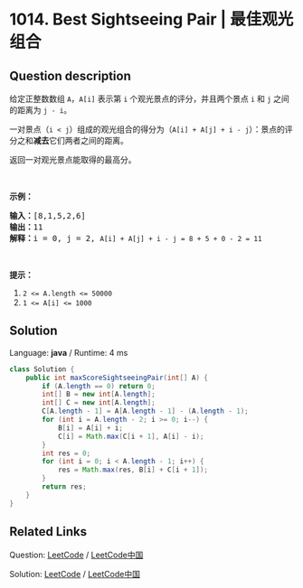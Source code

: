 # 1014. Best Sightseeing Pair | 最佳观光组合

## Question description

<!--If you want to use the English description, use <p>Given an array <code>A</code> of positive integers, <code>A[i]</code> represents the value of the <code>i</code>-th sightseeing spot, and two&nbsp;sightseeing spots <code>i</code> and <code>j</code>&nbsp;have distance <code>j - i</code>&nbsp;between them.</p>

<p>The <em>score</em>&nbsp;of a pair (<code>i &lt; j</code>) of sightseeing spots is (<code>A[i] + A[j] + i&nbsp;- j)</code> : the sum of the values of the sightseeing spots, <strong>minus</strong> the distance between them.</p>

<p>Return the maximum score of a pair of sightseeing spots.</p>

<p>&nbsp;</p>

<p><strong>Example 1:</strong></p>

<pre>
<strong>Input: </strong><span id="example-input-1-1">[8,1,5,2,6]</span>
<strong>Output: </strong><span id="example-output-1">11
<strong>Explanation:</strong> i = 0, j = 2, </span><code>A[i] + A[j] + i - j = 8 + 5 + 0 - 2 = 11</code>
</pre>

<p>&nbsp;</p>

<p><strong>Note:</strong></p>

<ol>
	<li><code>2 &lt;= A.length &lt;= 50000</code></li>
	<li><code>1 &lt;= A[i] &lt;= 1000</code></li>
</ol> instead-->
<p>给定正整数数组&nbsp;<code>A</code>，<code>A[i]</code>&nbsp;表示第 <code>i</code> 个观光景点的评分，并且两个景点&nbsp;<code>i</code> 和&nbsp;<code>j</code>&nbsp;之间的距离为&nbsp;<code>j - i</code>。</p>

<p>一对景点（<code>i &lt; j</code>）组成的观光组合的得分为（<code>A[i] + A[j] + i&nbsp;- j</code>）：景点的评分之和<strong>减去</strong>它们两者之间的距离。</p>

<p>返回一对观光景点能取得的最高分。</p>

<p>&nbsp;</p>

<p><strong>示例：</strong></p>

<pre><strong>输入：</strong>[8,1,5,2,6]
<strong>输出：</strong>11
<strong>解释：</strong>i = 0, j = 2, <code>A[i] + A[j] + i - j = 8 + 5 + 0 - 2 = 11</code>
</pre>

<p>&nbsp;</p>

<p><strong>提示：</strong></p>

<ol>
	<li><code>2 &lt;= A.length &lt;= 50000</code></li>
	<li><code>1 &lt;= A[i] &lt;= 1000</code></li>
</ol>




## Solution

Language: **java**  /  Runtime: 4 ms

```java
class Solution {
    public int maxScoreSightseeingPair(int[] A) {
        if (A.length == 0) return 0;
        int[] B = new int[A.length];
        int[] C = new int[A.length];
        C[A.length - 1] = A[A.length - 1] - (A.length - 1);
        for (int i = A.length - 2; i >= 0; i--) {
            B[i] = A[i] + i;
            C[i] = Math.max(C[i + 1], A[i] - i);
        }
        int res = 0;
        for (int i = 0; i < A.length - 1; i++) {
            res = Math.max(res, B[i] + C[i + 1]);
        }
        return res;
    }
}
```



## Related Links

Question: [LeetCode](https://leetcode.com/problems/best-sightseeing-pair/description/)  /  [LeetCode中国](https://leetcode-cn.com/problems/best-sightseeing-pair/description/)

Solution: [LeetCode](https://leetcode.com/articles/best-sightseeing-pair/)  /  [LeetCode中国](https://leetcode-cn.com/articles/best-sightseeing-pair/)